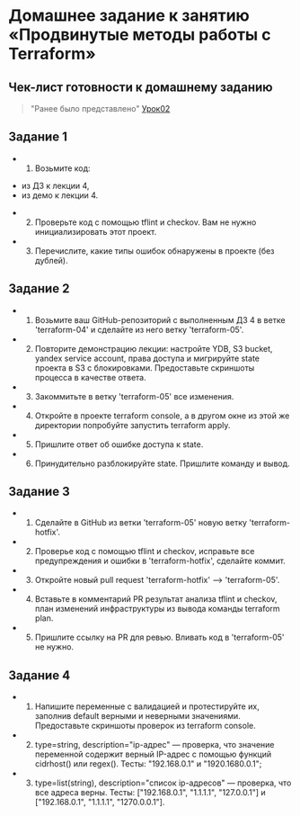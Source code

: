 # Домашнее задание к занятию «Продвинутые методы работы с Terraform»

## Чек-лист готовности к домашнему заданию
>"Ранее было представлено" [Урок02](https://github.com/R-Gennadi/devops-netology/blob/main/Terra/Terr_2.md "Ранее было представлено")

## Задание 1
* 1. Возьмите код:
- из ДЗ к лекции 4,
- из демо к лекции 4.



* 2. Проверьте код с помощью tflint и checkov. Вам не нужно инициализировать этот проект.



* 3. Перечислите, какие типы ошибок обнаружены в проекте (без дублей).


## Задание 2
* 1. Возьмите ваш GitHub-репозиторий с выполненным ДЗ 4 в ветке 'terraform-04' и сделайте из него ветку 'terraform-05'.



* 2. Повторите демонстрацию лекции: настройте YDB, S3 bucket, yandex service account, права доступа и мигрируйте state проекта в S3 с блокировками. Предоставьте скриншоты процесса в качестве ответа.


* 3. Закоммитьте в ветку 'terraform-05' все изменения.



* 4. Откройте в проекте terraform console, а в другом окне из этой же директории попробуйте запустить terraform apply.



* 5. Пришлите ответ об ошибке доступа к state.


 
* 6. Принудительно разблокируйте state. Пришлите команду и вывод.


## Задание 3
* 1. Сделайте в GitHub из ветки 'terraform-05' новую ветку 'terraform-hotfix'.



* 2. Проверье код с помощью tflint и checkov, исправьте все предупреждения и ошибки в 'terraform-hotfix', сделайте коммит.


* 3. Откройте новый pull request 'terraform-hotfix' --> 'terraform-05'.



* 4. Вставьте в комментарий PR результат анализа tflint и checkov, план изменений инфраструктуры из вывода команды terraform plan.


* 5. Пришлите ссылку на PR для ревью. Вливать код в 'terraform-05' не нужно.


## Задание 4
* 1. Напишите переменные с валидацией и протестируйте их, заполнив default верными и неверными значениями. 
Предоставьте скриншоты проверок из terraform console.


* 2. type=string, description="ip-адрес" — проверка, 
что значение переменной содержит верный IP-адрес с помощью функций cidrhost() или regex(). 
Тесты: "192.168.0.1" и "1920.1680.0.1";


* 3. type=list(string), description="список ip-адресов" — проверка, что все адреса верны. 
Тесты: ["192.168.0.1", "1.1.1.1", "127.0.0.1"] и ["192.168.0.1", "1.1.1.1", "1270.0.0.1"].

